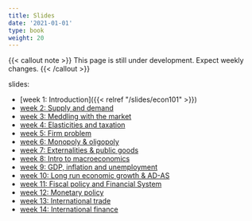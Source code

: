 ```yaml
---
title: Slides
date: '2021-01-01'
type: book
weight: 20
---
```


{{< callout note >}} This page is still under development. Expect weekly changes. {{< /callout >}}

slides:

- [week 1: Introduction]({{< relref "/slides/econ101" >}})
- [week 2: Supply and demand](https://krisna.netlify.app/slides/econ101/week2)
- [week 3: Meddling with the market](https://krisna.netlify.app/slides/econ101/week3)
- [week 4: Elasticities and taxation](https://krisna.netlify.app/slides/econ101/week4)
- [week 5: Firm problem](https://krisna.netlify.app/slides/econ101/week5)
- [week 6: Monopoly & oligopoly](https://krisna.netlify.app/slides/econ101/week6)
- [week 7: Externalities & public goods](https://krisna.netlify.app/slides/econ101/week7)
- [week 8: Intro to macroeconomics](https://krisna.netlify.app/slides/econ101/week8)
- [week 9: GDP, inflation and unemployment](https://krisna.netlify.app/slides/econ101/week9)
- [week 10: Long run economic growth & AD-AS](https://krisna.netlify.app/slides/econ101/week10)
- [week 11: Fiscal policy and Financial System](https://krisna.netlify.app/slides/econ101/week11)
- [week 12: Monetary policy](https://krisna.netlify.app/slides/econ101/week12)
- [week 13: International trade](https://krisna.netlify.app/slides/econ101/week13)
- [week 14: International finance](https://krisna.netlify.app/slides/econ101/week14)